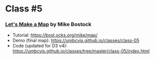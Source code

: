 
# Class #5

### [Let's Make a Map](https://bost.ocks.org/mike/map/) by Mike Bostock

* Tutorial: https://bost.ocks.org/mike/map/
* Demo (final map): https://umbcvis.github.io/classes/class-05
* Code (updated for D3 v4): https://umbcvis.github.io/classes/tree/master/class-05/index.html
